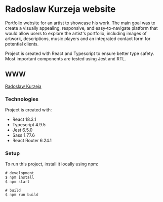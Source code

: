 # Radoslaw Kurzeja website

Portfolio website for an artist to showcase his work. The main goal was to create a visually appealing, responsive, and easy-to-navigate platform that would allow users to explore the artist's portfolio, including images of artwork, descriptions, music players and an integrated contact form for potential clients.

Project is created with React and Typescript to ensure better type safety. Most important components are tested using Jest and RTL.

## WWW

[Radoslaw Kurzeja](https://radoslawkurzeja.com/)

### Technologies

Project is created with:

- React 18.3.1
- Typescript 4.9.5
- Jest 6.5.0
- Sass 1.77.6
- React Router 6.24.1

### Setup

To run this project, install it locally using npm:

```
# development
$ npm install
$ npm start

# build
$ npm run build
```
